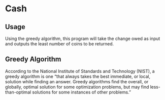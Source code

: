 # Cash
## Usage
Using the greedy algorithm, this program will take the change owed as input and outputs the least number of coins to be returned.

## Greedy Algorithm
According to the National Institute of Standards and Technology (NIST), a greedy algorithm is one “that always takes the best immediate, or local, solution while finding an answer. Greedy algorithms find the overall, or globally, optimal solution for some optimization problems, but may find less-than-optimal solutions for some instances of other problems.”